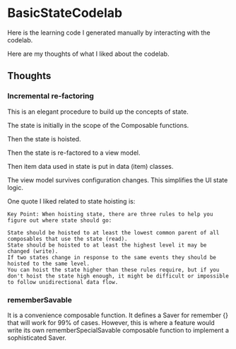 # BasicStateCodelab

Here is the learning code I generated manually by interacting with the codelab.

Here are my thoughts of what I liked about the codelab.

## Thoughts

### Incremental re-factoring

This is an elegant procedure to build up the concepts of state.

The state is initially in the scope of the Composable functions.

Then the state is hoisted.

Then the state is re-factored to a view model.

Then item data used in state is put in data (item) classes.

The view model survives configuration changes. This simplifies the UI state logic.

One quote I liked related to state hoisting is:

```
Key Point: When hoisting state, there are three rules to help you figure out where state should go:

State should be hoisted to at least the lowest common parent of all composables that use the state (read).
State should be hoisted to at least the highest level it may be changed (write).
If two states change in response to the same events they should be hoisted to the same level.
You can hoist the state higher than these rules require, but if you don't hoist the state high enough, it might be difficult or impossible to follow unidirectional data flow.
```

### rememberSavable

It is a convenience composable function. It defines a Saver for remember {} that will work for 99%
of cases. However, this is where a feature would write its own rememberSpecialSavable composable
function to implement a sophisticated Saver.
